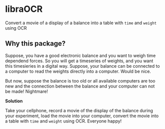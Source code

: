 # libraOCR
Convert a movie of a display of a balance into a table with `time` and `weight` using OCR

## Why this package?

Suppose, you have a good electronic balance and you want 
to weigh time dependend forces. So you will get a timeseries of weights, 
and you want this timesieries in a digital way.
Suppose, your balance can be connected to a computer to read the weights directly into a computer. Would be nice.

But now, suppose the balance is too old or all available computers 
are too new and the connection between the balance and your computer 
can not be made! Nightmare!

**Solution**

Take your cellphone, record a movie of the display of the balance during your experiment, load the movie into your computer, convert the movie into a table with `time` and `weight` using OCR. Everyone happy!



